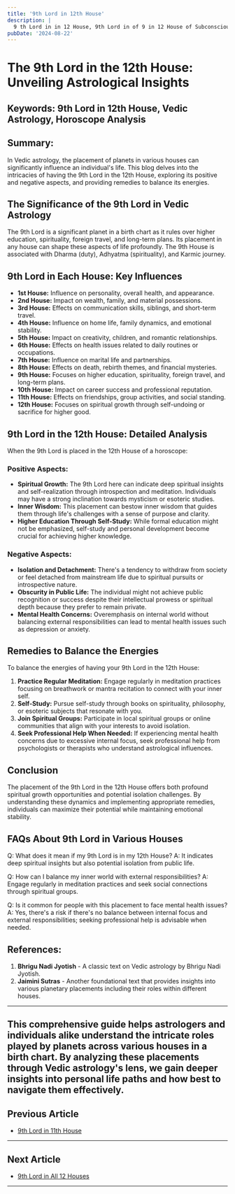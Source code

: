 ```yaml
---
title: '9th Lord in 12th House'
description: |
  9 th Lord in in 12 House, 9th Lord in of 9 in 12 House of Subconscious in Vedic astrology
pubDate: '2024-08-22'
---
```


# The 9th Lord in the 12th House: Unveiling Astrological Insights

## Keywords: 9th Lord in 12th House, Vedic Astrology, Horoscope Analysis

## Summary:
In Vedic astrology, the placement of planets in various houses can significantly influence an individual's life. This blog delves into the intricacies of having the 9th Lord in the 12th House, exploring its positive and negative aspects, and providing remedies to balance its energies.

## The Significance of the 9th Lord in Vedic Astrology
The 9th Lord is a significant planet in a birth chart as it rules over higher education, spirituality, foreign travel, and long-term plans. Its placement in any house can shape these aspects of life profoundly. The 9th House is associated with Dharma (duty), Adhyatma (spirituality), and Karmic journey.

## 9th Lord in Each House: Key Influences
- **1st House:** Influence on personality, overall health, and appearance.
- **2nd House:** Impact on wealth, family, and material possessions.
- **3rd House:** Effects on communication skills, siblings, and short-term travel.
- **4th House:** Influence on home life, family dynamics, and emotional stability.
- **5th House:** Impact on creativity, children, and romantic relationships.
- **6th House:** Effects on health issues related to daily routines or occupations.
- **7th House:** Influence on marital life and partnerships.
- **8th House:** Effects on death, rebirth themes, and financial mysteries.
- **9th House:** Focuses on higher education, spirituality, foreign travel, and long-term plans.
- **10th House:** Impact on career success and professional reputation.
- **11th House:** Effects on friendships, group activities, and social standing.
- **12th House:** Focuses on spiritual growth through self-undoing or sacrifice for higher good.

## 9th Lord in the 12th House: Detailed Analysis
When the 9th Lord is placed in the 12th House of a horoscope:

### Positive Aspects:
- **Spiritual Growth:** The 9th Lord here can indicate deep spiritual insights and self-realization through introspection and meditation. Individuals may have a strong inclination towards mysticism or esoteric studies.
- **Inner Wisdom:** This placement can bestow inner wisdom that guides them through life's challenges with a sense of purpose and clarity.
- **Higher Education Through Self-Study:** While formal education might not be emphasized, self-study and personal development become crucial for achieving higher knowledge.

### Negative Aspects:
- **Isolation and Detachment:** There's a tendency to withdraw from society or feel detached from mainstream life due to spiritual pursuits or introspective nature.
- **Obscurity in Public Life:** The individual might not achieve public recognition or success despite their intellectual prowess or spiritual depth because they prefer to remain private.
- **Mental Health Concerns:** Overemphasis on internal world without balancing external responsibilities can lead to mental health issues such as depression or anxiety.

## Remedies to Balance the Energies
To balance the energies of having your 9th Lord in the 12th House:

1. **Practice Regular Meditation:** Engage regularly in meditation practices focusing on breathwork or mantra recitation to connect with your inner self.
2. **Self-Study:** Pursue self-study through books on spirituality, philosophy, or esoteric subjects that resonate with you.
3. **Join Spiritual Groups:** Participate in local spiritual groups or online communities that align with your interests to avoid isolation.
4. **Seek Professional Help When Needed:** If experiencing mental health concerns due to excessive internal focus, seek professional help from psychologists or therapists who understand astrological influences.

## Conclusion
The placement of the 9th Lord in the 12th House offers both profound spiritual growth opportunities and potential isolation challenges. By understanding these dynamics and implementing appropriate remedies, individuals can maximize their potential while maintaining emotional stability.

## FAQs About 9th Lord in Various Houses
Q: What does it mean if my 9th Lord is in my 12th House?
A: It indicates deep spiritual insights but also potential isolation from public life.

Q: How can I balance my inner world with external responsibilities?
A: Engage regularly in meditation practices and seek social connections through spiritual groups.

Q: Is it common for people with this placement to face mental health issues?
A: Yes, there's a risk if there's no balance between internal focus and external responsibilities; seeking professional help is advisable when needed.

## References:
1. **Bhrigu Nadi Jyotish** - A classic text on Vedic astrology by Bhrigu Nadi Jyotish.
2. **Jaimini Sutras** - Another foundational text that provides insights into various planetary placements including their roles within different houses.

---

This comprehensive guide helps astrologers and individuals alike understand the intricate roles played by planets across various houses in a birth chart. By analyzing these placements through Vedic astrology's lens, we gain deeper insights into personal life paths and how best to navigate them effectively.
---

## Previous Article
- [9th Lord in 11th House](/blogs-md/1009_9th_Lord_in_all_Houses/100911_9th_Lord_in_11th_House.md)

---

## Next Article
- [9th Lord in All 12 Houses](/blogs-md/1009_9th_Lord_in_all_Houses/100900_9th_Lord_in_all_12_Houses.md)

---
